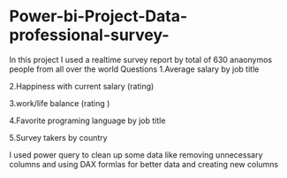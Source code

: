 # Power-bi-Project-Data-professional-survey-

In this project I used a realtime survey report by total of 630 anaonymos people from all over the world 
Questions 
1.Average salary by job title 

2.Happiness with current salary (rating) 

3.work/life balance (rating )

4.Favorite programing language by job title 

5.Survey takers by country 

I used power query to clean up some data like removing unnecessary columns and using DAX formlas for better data and creating new columns 
